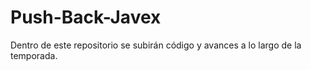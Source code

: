 # Push-Back-Javex
Dentro de este repositorio se subirán código y avances a lo largo de la temporada. 
